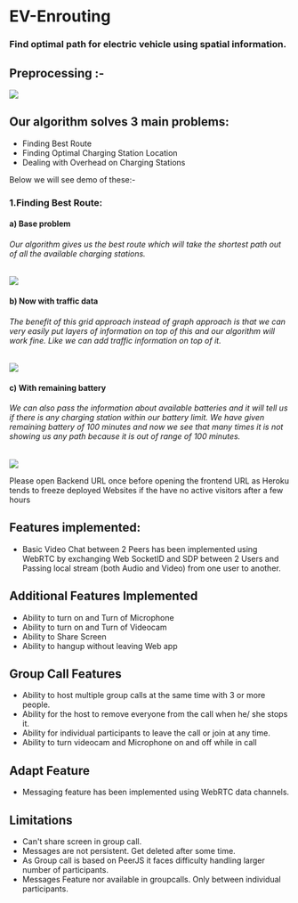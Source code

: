 # EV-Enrouting
<h3>Find optimal path for electric vehicle using spatial information.</h3>

<h2>Preprocessing :-</h1>
<p></p>
<img src="Images/x1_2.gif" />

## Our algorithm solves 3 main problems: 
 * Finding Best Route
 * Finding Optimal Charging Station Location
 * Dealing with Overhead on Charging Stations

Below we will see demo of these:-

### 1.Finding Best Route: 
<h4> a) Base problem </h4>
<h6>Our algorithm gives us the best route which will take the shortest path out of all the available charging stations.</h6>
<img src="Images/x1_4.gif" />
<h4> b) Now with traffic data </h4>
<h6>The benefit of this grid approach instead of graph approach is that we can very easily put layers of information on top of this and our algorithm will work fine. Like we can add traffic information on top of it.</h6>
<img src="Images/x1_5.gif" />
<h4> c) With remaining battery<h4>
<h6>We can also pass the information about available batteries and it will tell us if there is any charging station within our battery limit. We have given remaining battery of 100 minutes and now we see that many times it is not showing us any path  because it is out of range of 100 minutes. </h6>
<img src="Images/x1_8.gif" />


Please open Backend URL once before opening the frontend URL as Heroku tends to freeze deployed Websites if the have no active visitors after a few hours

## Features implemented:
* Basic Video Chat between 2 Peers has been implemented using WebRTC by exchanging Web SocketID and SDP between 2 Users and Passing local stream (both Audio and Video) from one user to another.

## Additional Features Implemented
* Ability to turn on and Turn of Microphone
* Ability to turn on and Turn of Videocam
* Ability to Share Screen​
* Ability to hangup without leaving Web app​

## Group Call Features
* Ability to host multiple group calls at the same time with 3 or more people.
* Ability for the host to remove everyone from the call when he/ she stops it.
* Ability for individual participants to leave the call or join at any time.
* Ability to turn videocam and Microphone on and off while in call

## Adapt Feature
* Messaging feature has been implemented using WebRTC data channels.

## Limitations
* Can't share screen in group call.
* Messages are not persistent. Get deleted after some time.
* As Group call is based on PeerJS it faces difficulty handling larger number of participants.
* Messages Feature nor available in groupcalls. Only between individual participants.

